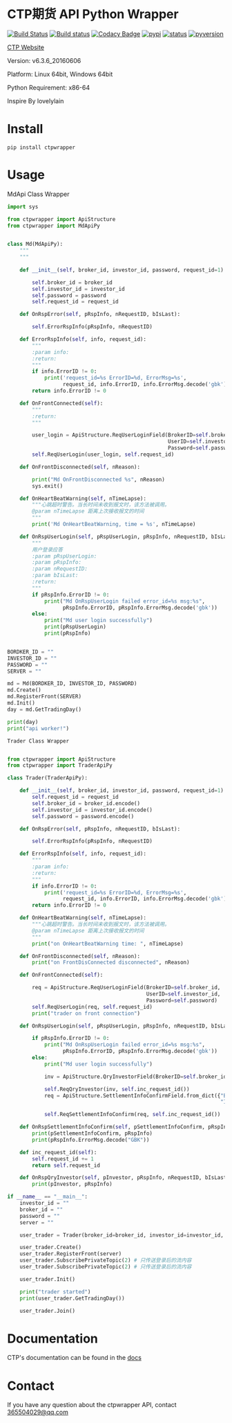 # CTP期货 API Python Wrapper 

[![Build Status](https://travis-ci.org/nooperpudd/ctpwrapper.svg)](https://travis-ci.org/nooperpudd/ctpwrapper)
[![Build status](https://ci.appveyor.com/api/projects/status/gvvtcqsjo9nsw0ct?svg=true)](https://ci.appveyor.com/project/nooperpudd/ctpwrapper)
[![Codacy Badge](https://api.codacy.com/project/badge/Grade/9ed5d0e55ed84dfeba30a7630ab5c160)](https://www.codacy.com/app/nooperpudd/ctpwrapper?utm_source=github.com&amp;utm_medium=referral&amp;utm_content=nooperpudd/ctpwrapper&amp;utm_campaign=Badge_Grade)
[![pypi](https://img.shields.io/pypi/v/ctpwrapper.svg)](https://pypi.python.org/pypi/ctpwrapper)
[![status](https://img.shields.io/pypi/status/ctpwrapper.svg)](https://pypi.python.org/pypi/ctpwrapper)
[![pyversion](https://img.shields.io/pypi/pyversions/ctpwrapper.svg)](https://pypi.python.org/pypi/ctpwrapper)

[CTP Website](http://www.sfit.com.cn/5_2_DocumentDown.htm)

Version: v6.3.6_20160606

Platform: Linux 64bit, Windows 64bit

Python Requirement: x86-64

Inspire By lovelylain 

# Install
   
    pip install ctpwrapper 

# Usage

 MdApi Class Wrapper
    
```python
import sys

from ctpwrapper import ApiStructure
from ctpwrapper import MdApiPy


class Md(MdApiPy):
    """
    """
    
    def __init__(self, broker_id, investor_id, password, request_id=1):

        self.broker_id = broker_id
        self.investor_id = investor_id
        self.password = password
        self.request_id = request_id

    def OnRspError(self, pRspInfo, nRequestID, bIsLast):

        self.ErrorRspInfo(pRspInfo, nRequestID)

    def ErrorRspInfo(self, info, request_id):
        """
        :param info:
        :return:
        """
        if info.ErrorID != 0:
            print('request_id=%s ErrorID=%d, ErrorMsg=%s',
                  request_id, info.ErrorID, info.ErrorMsg.decode('gbk'))
        return info.ErrorID != 0

    def OnFrontConnected(self):
        """
        :return:
        """

        user_login = ApiStructure.ReqUserLoginField(BrokerID=self.broker_id,
                                                    UserID=self.investor_id,
                                                    Password=self.password)
        self.ReqUserLogin(user_login, self.request_id)

    def OnFrontDisconnected(self, nReason):

        print("Md OnFrontDisconnected %s", nReason)
        sys.exit()

    def OnHeartBeatWarning(self, nTimeLapse):
        """心跳超时警告。当长时间未收到报文时，该方法被调用。
        @param nTimeLapse 距离上次接收报文的时间
        """
        print('Md OnHeartBeatWarning, time = %s', nTimeLapse)

    def OnRspUserLogin(self, pRspUserLogin, pRspInfo, nRequestID, bIsLast):
        """
        用户登录应答
        :param pRspUserLogin:
        :param pRspInfo:
        :param nRequestID:
        :param bIsLast:
        :return:
        """
        if pRspInfo.ErrorID != 0:
            print("Md OnRspUserLogin failed error_id=%s msg:%s",
                  pRspInfo.ErrorID, pRspInfo.ErrorMsg.decode('gbk'))
        else:
            print("Md user login successfully")
            print(pRspUserLogin)
            print(pRspInfo)


BORDKER_ID = ""
INVESTOR_ID = ""
PASSWORD = ""
SERVER = ""

md = Md(BORDKER_ID, INVESTOR_ID, PASSWORD)
md.Create()
md.RegisterFront(SERVER)
md.Init()
day = md.GetTradingDay()

print(day)
print("api worker!")
```

    Trader Class Wrapper

```python

from ctpwrapper import ApiStructure
from ctpwrapper import TraderApiPy

class Trader(TraderApiPy):

    def __init__(self, broker_id, investor_id, password, request_id=1):
        self.request_id = request_id
        self.broker_id = broker_id.encode()
        self.investor_id = investor_id.encode()
        self.password = password.encode()

    def OnRspError(self, pRspInfo, nRequestID, bIsLast):

        self.ErrorRspInfo(pRspInfo, nRequestID)

    def ErrorRspInfo(self, info, request_id):
        """
        :param info:
        :return:
        """
        if info.ErrorID != 0:
            print('request_id=%s ErrorID=%d, ErrorMsg=%s',
                  request_id, info.ErrorID, info.ErrorMsg.decode('gbk'))
        return info.ErrorID != 0

    def OnHeartBeatWarning(self, nTimeLapse):
        """心跳超时警告。当长时间未收到报文时，该方法被调用。
        @param nTimeLapse 距离上次接收报文的时间
        """
        print("on OnHeartBeatWarning time: ", nTimeLapse)

    def OnFrontDisconnected(self, nReason):
        print("on FrontDisConnected disconnected", nReason)

    def OnFrontConnected(self):

        req = ApiStructure.ReqUserLoginField(BrokerID=self.broker_id,
                                             UserID=self.investor_id,
                                             Password=self.password)
        self.ReqUserLogin(req, self.request_id)
        print("trader on front connection")

    def OnRspUserLogin(self, pRspUserLogin, pRspInfo, nRequestID, bIsLast):

        if pRspInfo.ErrorID != 0:
            print("Md OnRspUserLogin failed error_id=%s msg:%s",
                  pRspInfo.ErrorID, pRspInfo.ErrorMsg.decode('gbk'))
        else:
            print("Md user login successfully")

            inv = ApiStructure.QryInvestorField(BrokerID=self.broker_id, InvestorID=self.investor_id)

            self.ReqQryInvestor(inv, self.inc_request_id())
            req = ApiStructure.SettlementInfoConfirmField.from_dict({"BrokerID": self.broker_id,
                                                                     "InvestorID": self.investor_id})

            self.ReqSettlementInfoConfirm(req, self.inc_request_id())

    def OnRspSettlementInfoConfirm(self, pSettlementInfoConfirm, pRspInfo, nRequestID, bIsLast):
        print(pSettlementInfoConfirm, pRspInfo)
        print(pRspInfo.ErrorMsg.decode("GBK"))

    def inc_request_id(self):
        self.request_id += 1
        return self.request_id

    def OnRspQryInvestor(self, pInvestor, pRspInfo, nRequestID, bIsLast):
        print(pInvestor, pRspInfo)

if __name__ == "__main__":
    investor_id = ""
    broker_id = ""
    password = ""
    server = ""

    user_trader = Trader(broker_id=broker_id, investor_id=investor_id, password=password)

    user_trader.Create()
    user_trader.RegisterFront(server)
    user_trader.SubscribePrivateTopic(2) # 只传送登录后的流内容
    user_trader.SubscribePrivateTopic(2) # 只传送登录后的流内容

    user_trader.Init()

    print("trader started")
    print(user_trader.GetTradingDay())

    user_trader.Join()

```

# Documentation
  CTP's documentation can be found in the [docs](doc/ctp/)

# Contact

If you have any question about the ctpwrapper API, contact 365504029@qq.com



 
